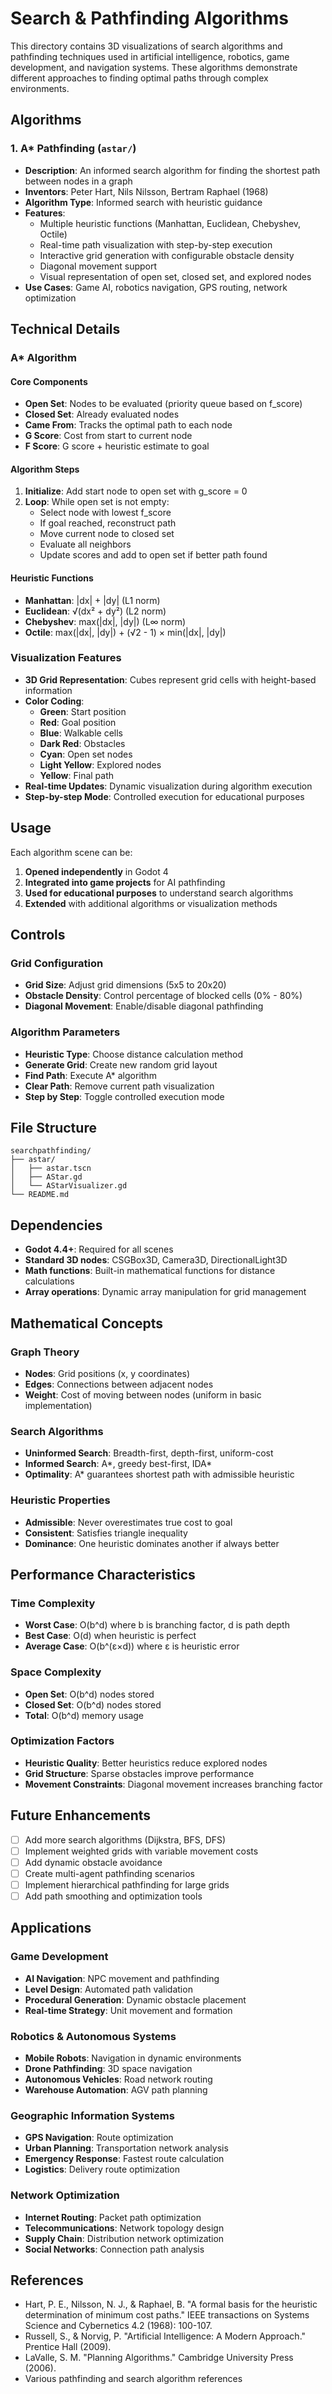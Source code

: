 # Search & Pathfinding Algorithms

This directory contains 3D visualizations of search algorithms and pathfinding techniques used in artificial intelligence, robotics, game development, and navigation systems. These algorithms demonstrate different approaches to finding optimal paths through complex environments.

## Algorithms

### 1. A* Pathfinding (`astar/`)
- **Description**: An informed search algorithm for finding the shortest path between nodes in a graph
- **Inventors**: Peter Hart, Nils Nilsson, Bertram Raphael (1968)
- **Algorithm Type**: Informed search with heuristic guidance
- **Features**:
  - Multiple heuristic functions (Manhattan, Euclidean, Chebyshev, Octile)
  - Real-time path visualization with step-by-step execution
  - Interactive grid generation with configurable obstacle density
  - Diagonal movement support
  - Visual representation of open set, closed set, and explored nodes
- **Use Cases**: Game AI, robotics navigation, GPS routing, network optimization

## Technical Details

### A* Algorithm

#### Core Components
- **Open Set**: Nodes to be evaluated (priority queue based on f_score)
- **Closed Set**: Already evaluated nodes
- **Came From**: Tracks the optimal path to each node
- **G Score**: Cost from start to current node
- **F Score**: G score + heuristic estimate to goal

#### Algorithm Steps
1. **Initialize**: Add start node to open set with g_score = 0
2. **Loop**: While open set is not empty:
   - Select node with lowest f_score
   - If goal reached, reconstruct path
   - Move current node to closed set
   - Evaluate all neighbors
   - Update scores and add to open set if better path found

#### Heuristic Functions
- **Manhattan**: |dx| + |dy| (L1 norm)
- **Euclidean**: √(dx² + dy²) (L2 norm)
- **Chebyshev**: max(|dx|, |dy|) (L∞ norm)
- **Octile**: max(|dx|, |dy|) + (√2 - 1) × min(|dx|, |dy|)

### Visualization Features
- **3D Grid Representation**: Cubes represent grid cells with height-based information
- **Color Coding**:
  - **Green**: Start position
  - **Red**: Goal position
  - **Blue**: Walkable cells
  - **Dark Red**: Obstacles
  - **Cyan**: Open set nodes
  - **Light Yellow**: Explored nodes
  - **Yellow**: Final path
- **Real-time Updates**: Dynamic visualization during algorithm execution
- **Step-by-step Mode**: Controlled execution for educational purposes

## Usage

Each algorithm scene can be:
1. **Opened independently** in Godot 4
2. **Integrated into game projects** for AI pathfinding
3. **Used for educational purposes** to understand search algorithms
4. **Extended** with additional algorithms or visualization methods

## Controls

### Grid Configuration
- **Grid Size**: Adjust grid dimensions (5x5 to 20x20)
- **Obstacle Density**: Control percentage of blocked cells (0% - 80%)
- **Diagonal Movement**: Enable/disable diagonal pathfinding

### Algorithm Parameters
- **Heuristic Type**: Choose distance calculation method
- **Generate Grid**: Create new random grid layout
- **Find Path**: Execute A* algorithm
- **Clear Path**: Remove current path visualization
- **Step by Step**: Toggle controlled execution mode

## File Structure

```
searchpathfinding/
├── astar/
│   ├── astar.tscn
│   ├── AStar.gd
│   └── AStarVisualizer.gd
└── README.md
```

## Dependencies

- **Godot 4.4+**: Required for all scenes
- **Standard 3D nodes**: CSGBox3D, Camera3D, DirectionalLight3D
- **Math functions**: Built-in mathematical functions for distance calculations
- **Array operations**: Dynamic array manipulation for grid management

## Mathematical Concepts

### Graph Theory
- **Nodes**: Grid positions (x, y coordinates)
- **Edges**: Connections between adjacent nodes
- **Weight**: Cost of moving between nodes (uniform in basic implementation)

### Search Algorithms
- **Uninformed Search**: Breadth-first, depth-first, uniform-cost
- **Informed Search**: A*, greedy best-first, IDA*
- **Optimality**: A* guarantees shortest path with admissible heuristic

### Heuristic Properties
- **Admissible**: Never overestimates true cost to goal
- **Consistent**: Satisfies triangle inequality
- **Dominance**: One heuristic dominates another if always better

## Performance Characteristics

### Time Complexity
- **Worst Case**: O(b^d) where b is branching factor, d is path depth
- **Best Case**: O(d) when heuristic is perfect
- **Average Case**: O(b^(ε×d)) where ε is heuristic error

### Space Complexity
- **Open Set**: O(b^d) nodes stored
- **Closed Set**: O(b^d) nodes stored
- **Total**: O(b^d) memory usage

### Optimization Factors
- **Heuristic Quality**: Better heuristics reduce explored nodes
- **Grid Structure**: Sparse obstacles improve performance
- **Movement Constraints**: Diagonal movement increases branching factor

## Future Enhancements

- [ ] Add more search algorithms (Dijkstra, BFS, DFS)
- [ ] Implement weighted grids with variable movement costs
- [ ] Add dynamic obstacle avoidance
- [ ] Create multi-agent pathfinding scenarios
- [ ] Implement hierarchical pathfinding for large grids
- [ ] Add path smoothing and optimization tools

## Applications

### Game Development
- **AI Navigation**: NPC movement and pathfinding
- **Level Design**: Automated path validation
- **Procedural Generation**: Dynamic obstacle placement
- **Real-time Strategy**: Unit movement and formation

### Robotics & Autonomous Systems
- **Mobile Robots**: Navigation in dynamic environments
- **Drone Pathfinding**: 3D space navigation
- **Autonomous Vehicles**: Road network routing
- **Warehouse Automation**: AGV path planning

### Geographic Information Systems
- **GPS Navigation**: Route optimization
- **Urban Planning**: Transportation network analysis
- **Emergency Response**: Fastest route calculation
- **Logistics**: Delivery route optimization

### Network Optimization
- **Internet Routing**: Packet path optimization
- **Telecommunications**: Network topology design
- **Supply Chain**: Distribution network optimization
- **Social Networks**: Connection path analysis

## References

- Hart, P. E., Nilsson, N. J., & Raphael, B. "A formal basis for the heuristic determination of minimum cost paths." IEEE transactions on Systems Science and Cybernetics 4.2 (1968): 100-107.
- Russell, S., & Norvig, P. "Artificial Intelligence: A Modern Approach." Prentice Hall (2009).
- LaValle, S. M. "Planning Algorithms." Cambridge University Press (2006).
- Various pathfinding and search algorithm references

